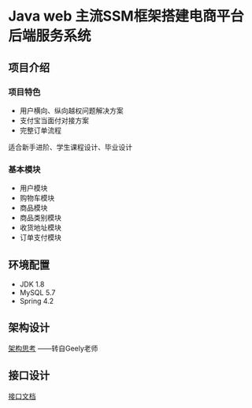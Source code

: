 # Java web 主流SSM框架搭建电商平台后端服务系统 

## 项目介绍
### 项目特色
- 用户横向、纵向越权问题解决方案
- 支付宝当面付对接方案
- 完整订单流程

适合新手进阶、学生课程设计、毕业设计

### 基本模块
- 用户模块
- 购物车模块
- 商品模块
- 商品类别模块
- 收货地址模块
- 订单支付模块

## 环境配置
- JDK 1.8
- MySQL 5.7
- Spring 4.2
## 架构设计
[架构思考](https://www.imooc.com//article/17545) ——转自Geely老师
## 接口设计
[接口文档](https://gitee.com/imooccode/happymmallwiki/wikis/Home)


